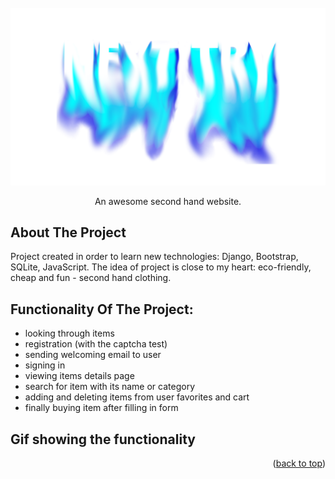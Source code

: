 <div id="top"></div>

<!-- PROJECT LOGO -->
<br />
<div align="center">
  <a href="https://github.com/KamilMicota42/NextTry">
    <img src="djangoProject/static/images/logo.png" alt="Logo">
  </a>

  <p align="center">
    An awesome second hand website.
    <br />
  </p>
</div>

<!-- ABOUT THE PROJECT -->
## About The Project

Project created in order to learn new technologies: Django, Bootstrap, SQLite, JavaScript. The idea of project is close to my heart: eco-friendly, cheap and fun - second hand clothing.

## Functionality Of The Project:

* looking through items
* registration (with the captcha test)
* sending welcoming email to user
* signing in
* viewing items details page
* search for item with its name or category
* adding and deleting items from user favorites and cart
* finally buying item after filling in form

## Gif showing the functionality



<p align="right">(<a href="#top">back to top</a>)</p>

